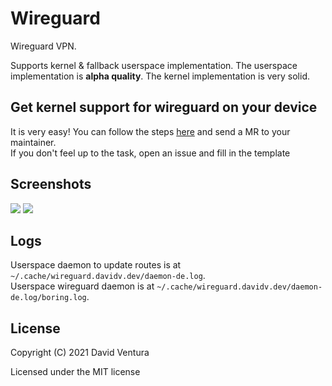 # Wireguard

Wireguard VPN. 

Supports kernel & fallback userspace implementation. The userspace implementation is **alpha quality**. The kernel implementation is very solid.

## Get kernel support for wireguard on your device

It is very easy! You can follow the steps [here](https://www.wireguard.com/compilation/) and send a MR to your maintainer.  
If you don't feel up to the task, open an issue and fill in the template

## Screenshots
![](https://github.com/davidventura/wireguard_qml/blob/master/screenshots/main.png?raw=true)
![](https://github.com/davidventura/wireguard_qml/blob/master/screenshots/create_profile.png?raw=true)

## Logs

Userspace daemon to update routes is at `~/.cache/wireguard.davidv.dev/daemon-de.log`.  
Userspace wireguard daemon is at `~/.cache/wireguard.davidv.dev/daemon-de.log/boring.log`.  

## License

Copyright (C) 2021  David Ventura

Licensed under the MIT license
